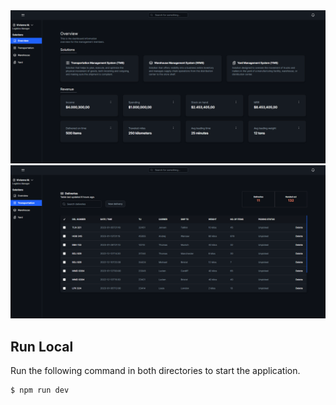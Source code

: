 <img alt="" src="./client/public/Overview.PNG" />
<img alt="" src="./client/public/TMS.PNG" />

## Run Local

Run the following command in both directories to start the application.

```bash
$ npm run dev
```
